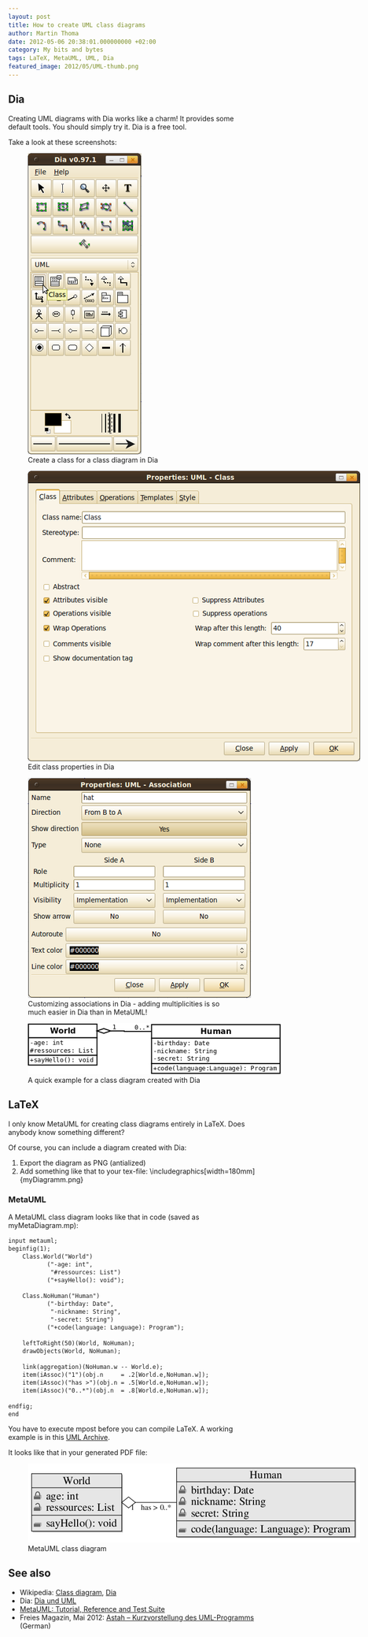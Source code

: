 ```yaml
---
layout: post
title: How to create UML class diagrams
author: Martin Thoma
date: 2012-05-06 20:38:01.000000000 +02:00
category: My bits and bytes
tags: LaTeX, MetaUML, UML, Dia
featured_image: 2012/05/UML-thumb.png
---
```

<h2>Dia</h2>
Creating UML diagrams with Dia works like a charm! It provides some default tools. You should simply try it. Dia is a free tool.

Take a look at these screenshots:
<figure class="aligncenter">
            <a href="../images/2012/05/dia-create-class.png"><img src="../images/2012/05/dia-create-class.png" alt="Create a class for a class diagram in Dia" style="max-width:231px;max-height:611px" class="size-full wp-image-24211"/></a>
            <figcaption class="text-center">Create a class for a class diagram in Dia</figcaption>
        </figure>

<figure class="aligncenter">
            <a href="../images/2012/05/dia-class-properties.png"><img src="../images/2012/05/dia-class-properties.png" alt="Edit class properties in Dia" style="max-width:676px;max-height:589px" class="size-full wp-image-24221"/></a>
            <figcaption class="text-center">Edit class properties in Dia</figcaption>
        </figure>

<figure class="aligncenter">
            <a href="../images/2012/05/dia-association.png"><img src="../images/2012/05/dia-association.png" alt="Customizing associations in Dia" style="max-width:454px;max-height:447px" class="size-full wp-image-24231"/></a>
            <figcaption class="text-center">Customizing associations in Dia - adding multiplicities is so much easier in Dia than in MetaUML!</figcaption>
        </figure>

<figure class="aligncenter">
            <a href="../images/2012/05/Dia-ClassDiagram.png"><img src="../images/2012/05/Dia-ClassDiagram.png" alt="A quick example for a class diagram created with Dia" style="max-width:519px;max-height:104px" class="size-full wp-image-24251"/></a>
            <figcaption class="text-center">A quick example for a class diagram created with Dia</figcaption>
        </figure>

<h2>LaTeX</h2>
I only know MetaUML for creating class diagrams entirely in LaTeX. Does anybody know something different?

Of course, you can include a diagram created with Dia:
<ol>
  <li>Export the diagram as PNG (antialized)</li>
  <li>Add something like that to your tex-file: \includegraphics[width=180mm]{myDiagramm.png}</li>
</ol>


<h3>MetaUML</h3>
A MetaUML class diagram looks like that in code (saved as myMetaDiagram.mp):

```text
input metauml;
beginfig(1);
	Class.World("World")
		   ("-age: int",
			"#ressources: List")
		   ("+sayHello(): void");

	Class.NoHuman("Human")
		   ("-birthday: Date",
			"-nickname: String",
			"-secret: String")
		   ("+code(language: Language): Program");

	leftToRight(50)(World, NoHuman);
	drawObjects(World, NoHuman);

	link(aggregation)(NoHuman.w -- World.e);
	item(iAssoc)("1")(obj.n     = .2[World.e,NoHuman.w]);
	item(iAssoc)("has >")(obj.n = .5[World.e,NoHuman.w]);
	item(iAssoc)("0..*")(obj.n  = .8[World.e,NoHuman.w]);

endfig;
end
```

You have to execute mpost before you can compile LaTeX. A working example is in this <a href='../images/2012/05/UML.zip'>UML Archive</a>.

It looks like that in your generated PDF file:
<figure class="aligncenter">
            <a href="../images/2012/05/MetaUML-class-diagram.png"><img src="../images/2012/05/MetaUML-class-diagram.png" alt="MetaUML class diagram" style="max-width:676px;max-height:161px" class="size-full wp-image-24271"/></a>
            <figcaption class="text-center">MetaUML class diagram</figcaption>
        </figure>

<h2>See also</h2>
<ul>
  <li>Wikipedia: <a href="http://en.wikipedia.org/wiki/Class_diagram">Class diagram</a>, <a href="http://en.wikipedia.org/wiki/Dia_(software)">Dia</a></li>
  <li>Dia:  <a href="http://www.wspiegel.de/infogk12/oops/dia_einf.html#py16_2">Dia und UML</a></li>
  <li><a href="http://ftp.fernuni-hagen.de/ftp-dir/pub/mirrors/www.ctan.org/graphics/metapost/contrib/macros/metauml/doc/metauml_manual_0.2.5.pdf">MetaUML: Tutorial, Reference and Test Suite</a></li>
  <li>Freies Magazin, Mai 2012: <a href="http://www.freiesmagazin.de/freiesMagazin-2012-05">Astah &ndash; Kurzvorstellung des UML-Programms</a> (German)</li>
</ul>
